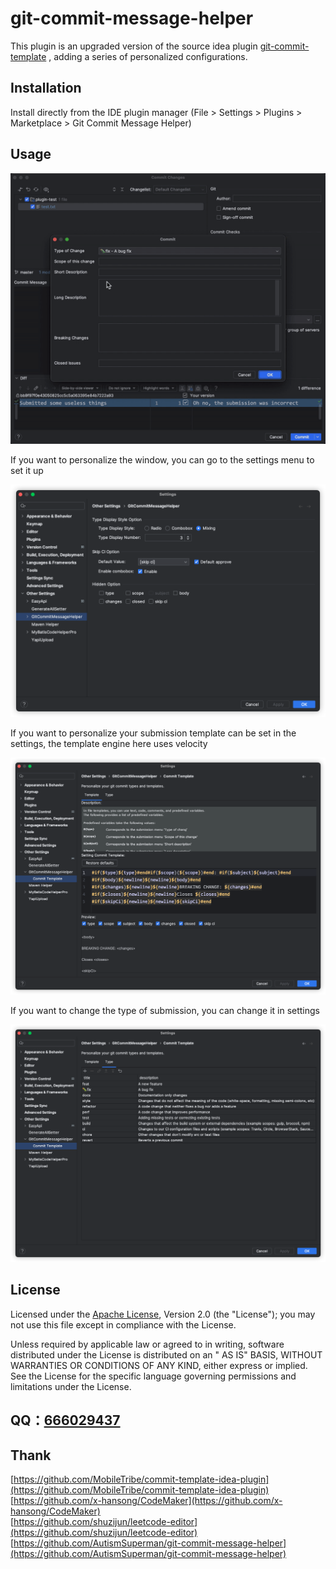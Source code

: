 # git-commit-message-helper

This plugin is an upgraded version of the source idea
plugin [git-commit-template](https://plugins.jetbrains.com/plugin/9861-git-commit-template) , adding a series of
personalized configurations.

## Installation

Install directly from the IDE plugin manager (File > Settings > Plugins > Marketplace > Git Commit Message Helper)

## Usage

![operation.gif](./doc/image/operation.gif)

If you want to personalize the window, you can go to the settings menu to set it up

![settings-0.png](./doc/image/settings-0.png)

If you want to personalize your submission template can be set in the settings, the template engine here uses velocity

![settings-1.png](./doc/image/settings-1.png)

If you want to change the type of submission, you can change it in settings

![settings-2.png](./doc/image/settings-2.png)

## License

Licensed under the  [Apache License](http://www.apache.org/licenses/LICENSE-2.0), Version 2.0 (the "License"); you may
not use this file except in compliance with the License.

Unless required by applicable law or agreed to in writing, software distributed under the License is distributed on an "
AS IS" BASIS, WITHOUT WARRANTIES OR CONDITIONS OF ANY KIND, either express or implied. See the License for the specific
language governing permissions and limitations under the License.

## QQ：[666029437](https://qm.qq.com/q/KPIPBBvgGs)

## Thank

[https://github.com/MobileTribe/commit-template-idea-plugin](https://github.com/MobileTribe/commit-template-idea-plugin)  
[https://github.com/x-hansong/CodeMaker](https://github.com/x-hansong/CodeMaker)  
[https://github.com/shuzijun/leetcode-editor](https://github.com/shuzijun/leetcode-editor)
[https://github.com/AutismSuperman/git-commit-message-helper](https://github.com/AutismSuperman/git-commit-message-helper)
